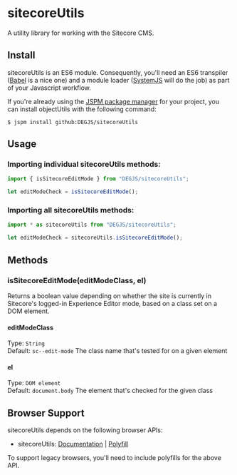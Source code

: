 # sitecoreUtils
A utility library for working with the Sitecore CMS.

## Install
sitecoreUtils is an ES6 module. Consequently, you'll need an ES6 transpiler ([Babel](https://babeljs.io) is a nice one) and a module loader ([SystemJS](https://github.com/systemjs/systemjs) will do the job) as part of your Javascript workflow.

If you're already using the [JSPM package manager](http://jspm.io) for your project, you can install objectUtils with the following command:

```
$ jspm install github:DEGJS/sitecoreUtils
```

## Usage

### Importing individual sitecoreUtils methods:
```js
import { isSitecoreEditMode } from "DEGJS/sitecoreUtils";

let editModeCheck = isSitecoreEditMode();
```

### Importing all sitecoreUtils methods:
```js
import * as sitecoreUtils from "DEGJS/sitecoreUtils";

let editModeCheck = sitecoreUtils.isSitecoreEditMode();
```

## Methods

### isSitecoreEditMode(editModeClass, el)
Returns a boolean value depending on whether the site is currently in Sitecore's logged-in Experience Editor mode, based on a class set on a DOM element.

#### editModeClass
Type: `String`  
Default: `sc--edit-mode`
The class name that's tested for on a given element

#### el
Type: `DOM element`  
Default: `document.body`
The element that's checked for the given class


## Browser Support

sitecoreUtils depends on the following browser APIs:
+ sitecoreUtils: [Documentation](https://developer.mozilla.org/en-US/docs/Web/API/Element/classList) | [Polyfill](https://github.com/eligrey/classList.js/)

To support legacy browsers, you'll need to include polyfills for the above API.